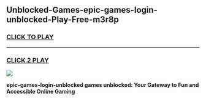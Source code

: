 
## Unblocked-Games-epic-games-login-unblocked-Play-Free-m3r8p
<h3>
<a href="https://premium76.site?title=epic-games-login-unblocked&ref=23A">CLICK TO PLAY</a></h3>
<hr>

<h3>
<a href="https://premium76.site?title=epic-games-login-unblocked&ref=23A">CLICK 2 PLAY</a>
  
</h3>

<a href="https://premium76.site?title=epic-games-login-unblocked&ref=23A"><img src="https://clearcache.store/games.png"></a>


**epic-games-login-unblocked games unblocked: Your Gateway to Fun and Accessible Online Gaming**
